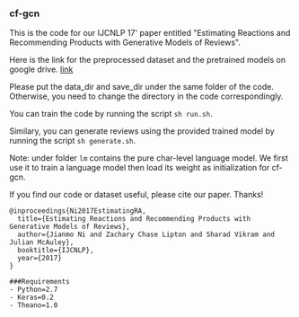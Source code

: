 ### cf-gcn
This is the code for our IJCNLP 17' paper entitled "Estimating Reactions and Recommending Products with Generative Models of Reviews".

Here is the link for the preprocessed dataset and the pretrained models on google drive. [link](https://drive.google.com/drive/folders/1SCHWdxdhPIQ1PB13dXp-9npNvAJ3uyEO?usp=sharing)

Please put the data_dir and save_dir under the same folder of the code. Otherwise, you need to change the directory in the code correspondingly. 

You can train the code by running the script ```sh run.sh```.

Similary, you can generate reviews using the provided trained model by running the script ```sh generate.sh```.

Note: under folder ```lm``` contains the pure char-level language model. We first use it to train a language model then load its weight as initialization for cf-gcn.


If you find our code or dataset useful, please cite our paper. Thanks!

```
@inproceedings{Ni2017EstimatingRA,
  title={Estimating Reactions and Recommending Products with Generative Models of Reviews},
  author={Jianmo Ni and Zachary Chase Lipton and Sharad Vikram and Julian McAuley},
  booktitle={IJCNLP},
  year={2017}
}

###Requirements
- Python=2.7
- Keras=0.2 
- Theano=1.0
